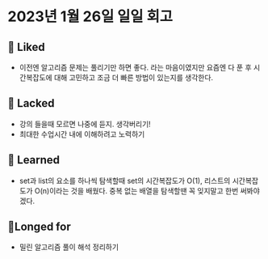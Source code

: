 # 2023년 1월 26일 일일 회고

## 💟 Liked
- 이전엔 알고리즘 문제는 풀리기만 하면 좋다. 라는 마음이였지만 요즘엔 다 푼 후 시간복잡도에 대해 고민하고 조금 더 빠른 방법이 있는지를 생각한다. 

## 🤦 Lacked 
- 강의 들을때 모르면 나중에 듣지. 생각버리기!
- 최대한 수업시간 내에 이해하려고 노력하기

## 🧘 Learned
- set과 list의 요소를 하나씩 탐색할때 set의 시간복잡도가 O(1), 리스트의 시간복잡도가 O(n)이라는 것을 배웠다. 중복 없는 배열을 탐색할땐 꼭 잊지말고 한번 써봐야겠다.

## 🙏Longed for
- 밀린 알고리즘 풀이 해석 정리하기

